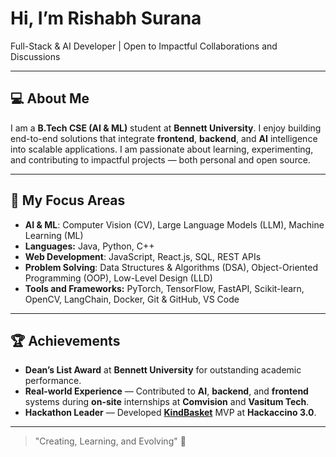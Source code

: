 # Hi, I’m Rishabh Surana

Full-Stack & AI Developer | Open to Impactful Collaborations and Discussions

---

## 💻 About Me
I am a **B.Tech CSE (AI & ML)** student at **Bennett University**.
I enjoy building end-to-end solutions that integrate **frontend**, **backend**, and **AI** intelligence into scalable applications.
I am passionate about learning, experimenting, and contributing to impactful projects — both personal and open source.

---

## 🎯 My Focus Areas
- **AI & ML**: Computer Vision (CV), Large Language Models (LLM), Machine Learning (ML)
- **Languages:** Java, Python, C++  
- **Web Development**: JavaScript, React.js, SQL, REST APIs 
- **Problem Solving**: Data Structures & Algorithms (DSA), Object-Oriented Programming (OOP), Low-Level Design (LLD)
- **Tools and Frameworks:** PyTorch, TensorFlow, FastAPI, Scikit-learn, OpenCV, LangChain, Docker, Git & GitHub, VS Code

---

## 🏆 Achievements
- **Dean’s List Award** at **Bennett University** for outstanding academic performance.  
- **Real-world Experience** — Contributed to **AI**, **backend**, and **frontend** systems during **on-site** internships at **Comvision** and **Vasitum Tech**.  
- **Hackathon Leader** — Developed **[KindBasket](https://github.com/Rishabh-1029/KindBasket)** MVP at **Hackaccino 3.0**.  

---

> "Creating, Learning, and Evolving" 🚀
